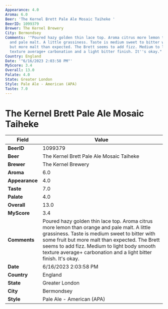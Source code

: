 ```yaml
---
Appearance: 4.0
Aroma: 6.0
Beer: 'The Kernel Brett Pale Ale Mosaic Taiheke '
BeerID: 1099379
Brewer: The Kernel Brewery
City: Bermondsey
Comments: '"Poured hazy golden thin lace top. Aroma citrus more lemon than orange
  and pale malt. A little grassiness. Taste is medium sweet to bitter with some fruit
  but more malt than expected. The Brett seems to add fizz. Medium to light body smooth
  texture average+ carbonation and a light bitter finish. It''s okay."'
Country: England
Date: '"6/16/2023 2:03:58 PM"'
MyScore: 3.4
Overall: 13.0
Palate: 4.0
State: Greater London
Style: Pale Ale - American (APA)
Taste: 7.0
---
```


# The Kernel Brett Pale Ale Mosaic Taiheke 

| Field         | Value |
|---------------|-------|
| **BeerID** | 1099379 |
| **Beer** | The Kernel Brett Pale Ale Mosaic Taiheke  |
| **Brewer** | The Kernel Brewery |
| **Aroma** | 6.0 |
| **Appearance** | 4.0 |
| **Taste** | 7.0 |
| **Palate** | 4.0 |
| **Overall** | 13.0 |
| **MyScore** | 3.4 |
| **Comments** | Poured hazy golden thin lace top. Aroma citrus more lemon than orange and pale malt. A little grassiness. Taste is medium sweet to bitter with some fruit but more malt than expected. The Brett seems to add fizz. Medium to light body smooth texture average+ carbonation and a light bitter finish. It's okay. |
| **Date** | 6/16/2023 2:03:58 PM |
| **Country** | England |
| **State** | Greater London |
| **City** | Bermondsey |
| **Style** | Pale Ale - American (APA) |
